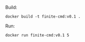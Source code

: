 Build:
```console
docker build -t finite-cmd:v0.1 .
```

Run:
```console
docker run finite-cmd:v0.1 5
```
